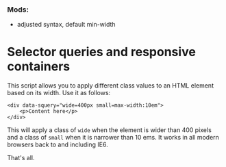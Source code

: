 ### Mods:

*   adjusted syntax, default min-width


Selector queries and responsive containers
==========================================

This script allows you to apply different class values to an HTML element based on its width. Use it as follows:

    <div data-squery="wide=400px small=max-width:10em">
        <p>Content here</p>
    </div>
    
This will apply a class of `wide` when the element is wider than 400 pixels and a class of `small` when it is narrower than 10 ems. It works in all modern browsers back to and including IE6.

That's all.